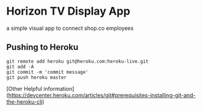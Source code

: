 # Horizon TV Display App
a simple visual app to connect shop.co employees


## Pushing to Heroku
```
git remote add heroku git@heroku.com:heroku-live.git
git add -A
git commit -m 'commit message'
git push heroku master
```

[Other Helpful information] (https://devcenter.heroku.com/articles/git#prerequisites-installing-git-and-the-heroku-cli)
